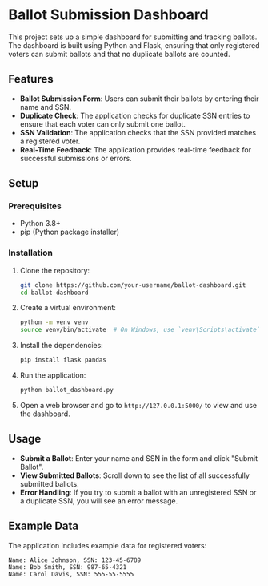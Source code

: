 # Ballot Submission Dashboard

This project sets up a simple dashboard for submitting and tracking ballots. The dashboard is built using Python and Flask, ensuring that only registered voters can submit ballots and that no duplicate ballots are counted.

## Features
- **Ballot Submission Form**: Users can submit their ballots by entering their name and SSN.
- **Duplicate Check**: The application checks for duplicate SSN entries to ensure that each voter can only submit one ballot.
- **SSN Validation**: The application checks that the SSN provided matches a registered voter.
- **Real-Time Feedback**: The application provides real-time feedback for successful submissions or errors.

## Setup

### Prerequisites
- Python 3.8+
- pip (Python package installer)

### Installation

1. Clone the repository:
    ```bash
    git clone https://github.com/your-username/ballot-dashboard.git
    cd ballot-dashboard
    ```

2. Create a virtual environment:
    ```bash
    python -m venv venv
    source venv/bin/activate  # On Windows, use `venv\Scripts\activate`
    ```

3. Install the dependencies:
    ```bash
    pip install flask pandas
    ```

4. Run the application:
    ```bash
    python ballot_dashboard.py
    ```

5. Open a web browser and go to `http://127.0.0.1:5000/` to view and use the dashboard.

## Usage
- **Submit a Ballot**: Enter your name and SSN in the form and click "Submit Ballot".
- **View Submitted Ballots**: Scroll down to see the list of all successfully submitted ballots.
- **Error Handling**: If you try to submit a ballot with an unregistered SSN or a duplicate SSN, you will see an error message.

## Example Data

The application includes example data for registered voters:
```plaintext
Name: Alice Johnson, SSN: 123-45-6789
Name: Bob Smith, SSN: 987-65-4321
Name: Carol Davis, SSN: 555-55-5555
